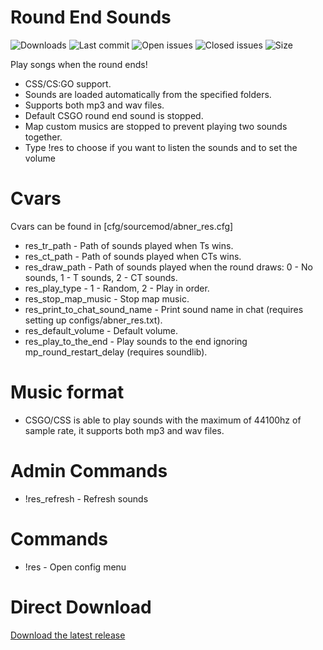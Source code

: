 # Round End Sounds

![Downloads](https://img.shields.io/github/downloads/abnerfs/round_end_sounds/total) ![Last commit](https://img.shields.io/github/last-commit/abnerfs/round_end_sounds "Last commit") ![Open issues](https://img.shields.io/github/issues/abnerfs/round_end_sounds "Open Issues") ![Closed issues](https://img.shields.io/github/issues-closed/abnerfs/round_end_sounds "Closed Issues") ![Size](https://img.shields.io/github/repo-size/abnerfs/dontpad-api "Size")

Play songs when the round ends!

- CSS/CS:GO support.
- Sounds are loaded automatically from the specified folders.
- Supports both mp3 and wav files.
- Default CSGO round end sound is stopped.
- Map custom musics are stopped to prevent playing two sounds together. 
- Type !res to choose if you want to listen the sounds and to set the volume

# Cvars
Cvars can be found in [cfg/sourcemod/abner_res.cfg]
- res_tr_path - Path of sounds played when Ts wins.
- res_ct_path - Path of sounds played when CTs wins.
- res_draw_path - Path of sounds played when the round draws: 0 - No sounds, 1 - T sounds, 2 - CT sounds.
- res_play_type - 1 - Random, 2 - Play in order.
- res_stop_map_music - Stop map music.
- res_print_to_chat_sound_name - Print sound name in chat (requires setting up configs/abner_res.txt).
- res_default_volume - Default volume.
- res_play_to_the_end - Play sounds to the end ignoring mp_round_restart_delay (requires soundlib).

# Music format
- CSGO/CSS is able to play sounds with the maximum of 44100hz of sample rate, it supports both mp3 and wav files.
  

# Admin Commands
- !res_refresh - Refresh sounds


# Commands
- !res - Open config menu

# Direct Download
[Download the latest release](https://github.com/abnerfs/round_end_sounds/archive/refs/tags/v4.0.2.zip)
